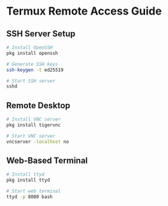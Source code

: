 # Termux Remote Access Guide

## SSH Server Setup
```sh
# Install OpenSSH
pkg install openssh

# Generate SSH keys
ssh-keygen -t ed25519

# Start SSH server
sshd
```

## Remote Desktop
```sh
# Install VNC server
pkg install tigervnc

# Start VNC server
vncserver -localhost no
```

## Web-Based Terminal
```sh
# Install ttyd
pkg install ttyd

# Start web terminal
ttyd -p 8080 bash
```
